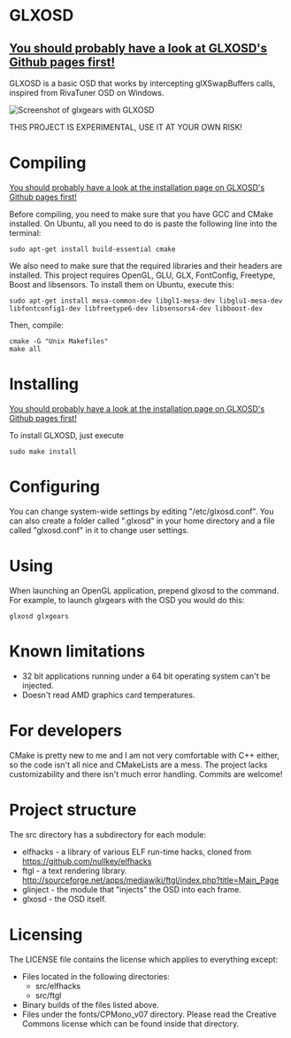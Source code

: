 GLXOSD
=============

[You should probably have a look at GLXOSD's Github pages first!](http://nickguletskii.github.io/GLXOSD/)
-------------

GLXOSD is a basic OSD that works by intercepting glXSwapBuffers calls, inspired from RivaTuner OSD on Windows.

![Screenshot of glxgears with GLXOSD](https://raw.github.com/nickguletskii/GLXOSD/master/screenshots/glxgears.png "Screenshot of glxgears with GLXOSD")

THIS PROJECT IS EXPERIMENTAL, USE IT AT YOUR OWN RISK!

Compiling
=============

[You should probably have a look at the installation page on GLXOSD's Github pages first!](http://nickguletskii.github.io/GLXOSD/install.html)

Before compiling, you need to make sure that you have GCC and CMake installed. On Ubuntu, all you need to do is paste the following line into the terminal:

```
sudo apt-get install build-essential cmake
```

We also need to make sure that the required libraries and their headers are installed. This project requires OpenGL, GLU, GLX, FontConfig, Freetype, Boost and libsensors. To install them on Ubuntu, execute this:

```
sudo apt-get install mesa-common-dev libgl1-mesa-dev libglu1-mesa-dev libfontconfig1-dev libfreetype6-dev libsensors4-dev libboost-dev
```

Then, compile:

```
cmake -G "Unix Makefiles"
make all
```

Installing
=============

[You should probably have a look at the installation page on GLXOSD's Github pages first!](http://nickguletskii.github.io/GLXOSD/install.html)

To install GLXOSD, just execute

```
sudo make install
```

Configuring
=============

You can change system-wide settings by editing "/etc/glxosd.conf". You can also create a folder called ".glxosd" in your home directory and a file called "glxosd.conf" in it to change user settings.

Using
=============

When launching an OpenGL application, prepend glxosd to the command. For example, to launch glxgears with the OSD you would do this:

```
glxosd glxgears
```

Known limitations
=============

* 32 bit applications running under a 64 bit operating system can't be injected.
* Doesn't read AMD graphics card temperatures.

For developers
=============

CMake is pretty new to me and I am not very comfortable with C++ either, so the code isn't all nice and CMakeLists are a mess. The project lacks customizability and there isn't much error handling. Commits are welcome!

Project structure
=============

The src directory has a subdirectory for each module:

* elfhacks - a library of various ELF run-time hacks, cloned from https://github.com/nullkey/elfhacks
* ftgl - a text rendering library. http://sourceforge.net/apps/mediawiki/ftgl/index.php?title=Main_Page
* glinject - the module that "injects" the OSD into each frame.
* glxosd - the OSD itself.

Licensing
=============

The LICENSE file contains the license which applies to everything except:

* Files located in the following directories:
	* src/elfhacks
	* src/ftgl
* Binary builds of the files listed above.
* Files under the fonts/CPMono_v07 directory. Please read the Creative Commons license which can be found inside that directory.
